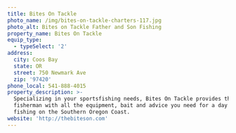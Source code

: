 ```yaml
---
title: Bites On Tackle
photo_name: /img/bites-on-tackle-charters-117.jpg
photo_alt: Bites on Tackle Father and Son Fishing
property_name: Bites On Tackle
equip_type:
  - typeSelect: '2'
address:
  city: Coos Bay
  state: OR
  street: 750 Newmark Ave
  zip: '97420'
phone_local: 541-888-4015
property_description: >-
  Specializing in your sportsfishing needs, Bites On Tackle provides the sport
  fisherman with all the equipment, bait and advice you need for a day of
  fishing on the Southern Oregon Coast.
website: 'http://thebiteson.com'
---
```


